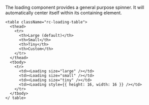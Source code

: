 The loading component provides a general purpose spinner. It will automatically center itself within its containing element.

```
<table className="rc-loading-table">
  <thead>
    <tr>
      <th>Large (default)</th>
      <th>Small</th>
      <th>Tiny</th>
      <th>Custom</th>
    </tr>
  </thead>
  <tbody>
    <tr>
      <td><Loading size="large" /></td>
      <td><Loading size="small" /></td>
      <td><Loading size="tiny" /></td>
      <td><Loading style={{ height: 16, width: 16 }} /></td>
    </tr>
  </tbody>
</ table>

```
